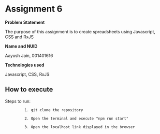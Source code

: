 # Assignment 6

**Problem Statement**

The purpose of this assignment is to create spreadsheets using Javascript, CSS and RxJS

**Name and NUID**

Aayush Jain, 001401616 

**Technologies used**

Javascript, CSS, RxJS 


## How to execute

Steps to run:

             1. git clone the repository

             2. Open the terminal and execute "npm run start"   

             3. Open the localhost link displayed in the browser

